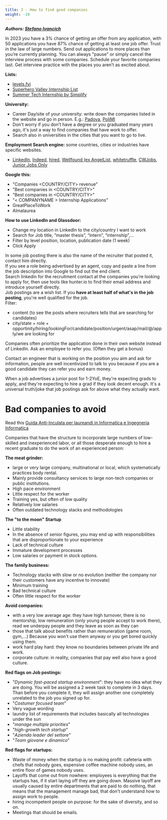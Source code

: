 ```yaml
---
title: 3 - How to find good companies
weight: -19
---
```


***Authors: [Stefano Ivancich](https://www.linkedin.com/in/stefano-ivancich/)***

In 2023 you have a 3% chance of getting an offer from any application, with 50 applications you have 87% chance of getting at least one job offer. Trust in the law of large numbers.
Send out applications to more places than you’re currently planning.
You can always "pause" or simply cancel the interview process with some companies.
Schedule your favorite companies last. Get interview practice with the places you aren’t as excited about.


**Lists:**
 - [levels.fyi](https://www.levels.fyi/internships/)
 - [Superhero Valley Internship List](https://wiki.superherovalley.fun/link_utili/ricerca_internships/)
 - [Summer Tech Internship by Simplify](https://github.com/SimplifyJobs/Summer2024-Internships)

**University:**
 - Career Day/site of your university: write down the companies listed in the website and go in person. E.g.: [Padova](https://www.universitaperta-unipd.it/eventi/universita-aperta/aziende-partecipanti-ua2023), [PoliMI](https://www.careerservice.polimi.it/it-IT/Home/Index/)
 - Don't worry if you don’t have a degree or you graduated many years ago, it's just a way to find companies that have work to offer.
 - Search also in universities in the cities that you want to go to live.


**Employment Search engine:** some countries, cities or industries have specific websites.
 - [LinkedIn](https://it.linkedin.com/), [Indeed](https://it.indeed.com/), [hired](https://hired.com/), [Wellfound (ex AngelList](https://wellfound.com/), [whitetruffle](https://whitetruffle.com/), [CWJobs](http://www.cwjobs.co.uk/), [Junior Jobs Only](https://www.juniorjobsonly.com/) 


**Google this:**
 - "Companies <COUNTRY/CITY> revenue"
 - "Best <INDUSRTY> companies in <COUNTRY/CITY>"
 - "Best companies in <COUNTRY/CITY>"
 - "< COMPANYNAME > Internship Applications"
 - GreatPlaceToWork
 - Almalaurea

**How to use LinkedIn and Glassdoor:**
 - Change my location in LinkedIn to the city/country I want to work
 - Search for Job title, “master thesis”, “intern”, “internship”,…
 - Filter by level position, location, publication date (1 week)
 - Click Apply

In some job posting there is also the name of the recruiter that posted it, contact him directly.  
If you see a role being advertised by an agent, copy and paste a line from the job description into Google to find out the end client.  
Search linkedin for the recruitment contact at the companies you’re looking to apply for, then use tools like hunter.io to find their email address and introduce yourself directly.  
Job postings are a wish list. If you **have at least half of what's in the job posting**, you're well qualified for the job.  
Filter:
 - content (to see the posts where recruiters tells that are searching for candidates)
 - city/state + role + opportinity/hiring/lookingFor/candidate/position/urgent/asap/mail/@/apply/we are looking for

Companies often prioritize the application done in their own website instead of LinkedIn.
Ask an employee to refer you. (Often they get a bonus)

Contact an engineer that is working on the position you aim and ask for information, people are well incentivized to talk to you because if you are a good candidate they can refer you and earn money.

When a job advertises a junior post for 1-2YoE, they're expecting grads to apply, and they're expecting to hire a grad if they look decent enough. It's a universal truth/joke that job postings ask for above what they actually want.

# Bad companies to avoid
Read this [Guida Anti-Inculata per laureandi in Informatica e Ingegneria Informatica](https://blog.robutti.me/guida-anti-inculata-per-laureandi-in-informatica-ing-inf)

Companies that have the structure to incorporate large numbers of low-skilled and inexperienced labor, or all those desperate enough to hire a recent graduate to do the work of an experienced person:

**The meat grinder:** 
 - large or very large company, multinational or local, which systematically practices body rental.
 - Mainly provide consultancy services to large non-tech companies or public institutions.
 - High pace environment
 - Little respect for the worker
 - Training yes, but often of low quality
 - Relatively low salaries
 - Often outdated technology stacks and methodologies

**The "to the moon" Startup**
 - Little stability
 - In the absence of senior figures, you may end up with responsibilities that are disproportionate to your experience
 - Lack of technical culture
 - Immature development processes
 - Low salaries or payment in stock options.
 
**The family business:**
 - Technology stacks with slow or no evolution (neither the company nor their customers have any incentive to innovate)
 - Minimum training
 - Bad technical culture
 - Often little respect for the worker

**Avoid companies:**
 - with a very low average age: they have high turnover, there is no mentorship, low remuneration (only young people accept to work there), read we underpay people and they leave as soon as they can
 - those that talk about benefits rather than remuneration (game room, gym,...) Because you won't use them anyway or you get bored quickly using them.
 - work hard play hard: they know no boundaries between private life and work.
 - corporate culture: in reality, companies that pay well also have a good culture.


**Red flags on Job postings:**
 - "_Dynamic fast-paced startup environment_": they have no idea what they are doing. You will be assigned a 2 week task to complete in 3 days. Than before you complete it, they will assign another one completely unrelated to the job you signed up for.
 - "_Costumer focused team_"
 - Very vague wording
 - laundry list of requirements that includes basically all technologies under the sun
 - "_manage multiple priorities_"
 - "_high-growth tech startup_"
 - "_Azienda leader del settore_"
 - "_Team giovane e dinamico_"

**Red flags for startups:**
 - Waste of money when the startup is no making profit: cafeteria with chefs that nobody goes, expensive coffee machine nobody uses, an entire floor of games nobody uses.
 - Layoffs that come out from nowhere: employees is everything that the startups has, if it start laying off they are going down. Massive layoff are usually caused by entire departments that are paid to do nothing, that means that the management manage bad, that don't understand how to assign work to people.
 - hiring incompetent people on purpose: for the sake of diversity, and so on.
 - Meetings that should be emails.
